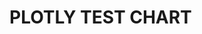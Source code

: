 <!-- TITLE: PLOTLY CHART -->
<!-- SUBTITLE: A quick summary of New Page -->

# PLOTLY TEST CHART

<head>
               <script src="https://cdn.plot.ly/plotly-latest.min.js"></script>
</head>


<div id="tester" style="width:600px;height:250px;"></div>
<script>
	TESTER = document.getElementById('tester');
	Plotly.plot( TESTER, [{
	x: [1, 2, 3, 4, 5],
	y: [1, 2, 4, 8, 16] }], {
	margin: { t: 0 } } );
</script>



